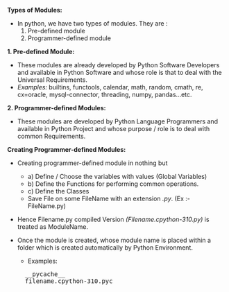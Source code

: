 **Types of Modules:**
- In python, we have two types of modules. They are : 
    1. Pre-defined module
    2. Programmer-defined module

**1. Pre-defined Module:**
- These modules are already developed by Python Software Developers and available in Python Software and whose role is that to deal with the Universal Requirements.
- *Examples:* builtins, functools, calendar, math, random, cmath, re, cx=oracle, mysql-connector, threading, numpy, pandas...etc.

**2. Programmer-defined Modules:**
- These modules are developed by Python Language Programmers and available in Python Project and whose purpose / role is to deal with common Requirements.


**Creating Programmer-defined Modules:**
- Creating programmer-defined module in nothing but
    - a) Define / Choose the variables with values (Global Variables)
    - b) Define the Functions for performing common operations.
    - c) Define the Classes
    - Save File on some FileName with an extension *.py*. (Ex :- FileName.py)

- Hence Filename.py compiled Version *(Filename.cpython-310.py)* is treated as ModuleName.
- Once the module is created, whose module name is placed within a folder which is created automatically by Python Environment.
    - Examples:
    <pre>
    __pycache__
    filename.cpython-310.pyc
